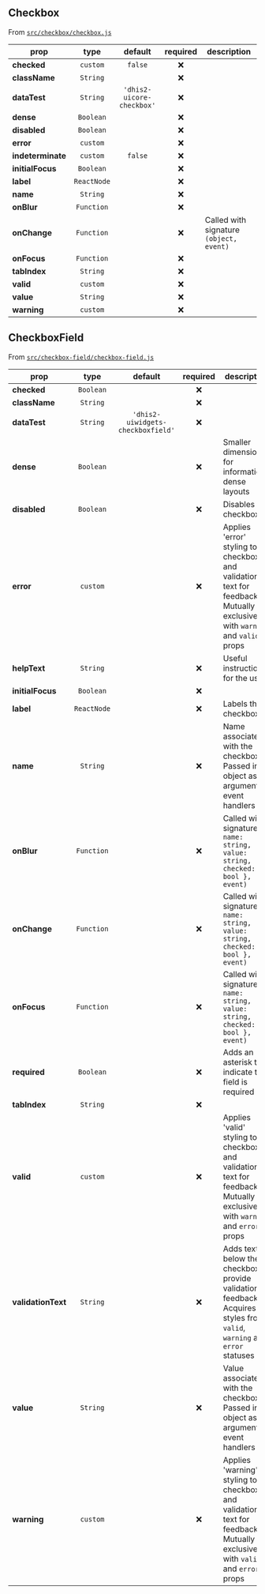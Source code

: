 ## Checkbox

From [`src/checkbox/checkbox.js`](./src/checkbox/checkbox.js)

| prop              |    type     |          default          | required | description                             |
| ----------------- | :---------: | :-----------------------: | :------: | --------------------------------------- |
| **checked**       |  `custom`   |          `false`          |   :x:    |
| **className**     |  `String`   |                           |   :x:    |
| **dataTest**      |  `String`   | `'dhis2-uicore-checkbox'` |   :x:    |
| **dense**         |  `Boolean`  |                           |   :x:    |
| **disabled**      |  `Boolean`  |                           |   :x:    |
| **error**         |  `custom`   |                           |   :x:    |
| **indeterminate** |  `custom`   |          `false`          |   :x:    |
| **initialFocus**  |  `Boolean`  |                           |   :x:    |
| **label**         | `ReactNode` |                           |   :x:    |
| **name**          |  `String`   |                           |   :x:    |
| **onBlur**        | `Function`  |                           |   :x:    |
| **onChange**      | `Function`  |                           |   :x:    | Called with signature `(object, event)` |
| **onFocus**       | `Function`  |                           |   :x:    |
| **tabIndex**      |  `String`   |                           |   :x:    |
| **valid**         |  `custom`   |                           |   :x:    |
| **value**         |  `String`   |                           |   :x:    |
| **warning**       |  `custom`   |                           |   :x:    |

## CheckboxField

From [`src/checkbox-field/checkbox-field.js`](./src/checkbox-field/checkbox-field.js)

| prop               |    type     |              default              | required | description                                                                                                               |
| ------------------ | :---------: | :-------------------------------: | :------: | ------------------------------------------------------------------------------------------------------------------------- |
| **checked**        |  `Boolean`  |                                   |   :x:    |
| **className**      |  `String`   |                                   |   :x:    |
| **dataTest**       |  `String`   | `'dhis2-uiwidgets-checkboxfield'` |   :x:    |
| **dense**          |  `Boolean`  |                                   |   :x:    | Smaller dimensions for information-dense layouts                                                                          |
| **disabled**       |  `Boolean`  |                                   |   :x:    | Disables the checkbox                                                                                                     |
| **error**          |  `custom`   |                                   |   :x:    | Applies 'error' styling to checkbox and validation text for feedback. Mutually exclusive with `warning` and `valid` props |
| **helpText**       |  `String`   |                                   |   :x:    | Useful instructions for the user                                                                                          |
| **initialFocus**   |  `Boolean`  |                                   |   :x:    |
| **label**          | `ReactNode` |                                   |   :x:    | Labels the checkbox                                                                                                       |
| **name**           |  `String`   |                                   |   :x:    | Name associate with the checkbox. Passed in object as argument to event handlers                                          |
| **onBlur**         | `Function`  |                                   |   :x:    | Called with signature `({ name: string, value: string, checked: bool }, event)`                                           |
| **onChange**       | `Function`  |                                   |   :x:    | Called with signature `({ name: string, value: string, checked: bool }, event)`                                           |
| **onFocus**        | `Function`  |                                   |   :x:    | Called with signature `({ name: string, value: string, checked: bool }, event)`                                           |
| **required**       |  `Boolean`  |                                   |   :x:    | Adds an asterisk to indicate this field is required                                                                       |
| **tabIndex**       |  `String`   |                                   |   :x:    |
| **valid**          |  `custom`   |                                   |   :x:    | Applies 'valid' styling to checkbox and validation text for feedback. Mutually exclusive with `warning` and `error` props |
| **validationText** |  `String`   |                                   |   :x:    | Adds text below the checkbox to provide validation feedback. Acquires styles from `valid`, `warning` and `error` statuses |
| **value**          |  `String`   |                                   |   :x:    | Value associated with the checkbox. Passed in object as argument to event handlers                                        |
| **warning**        |  `custom`   |                                   |   :x:    | Applies 'warning' styling to checkbox and validation text for feedback. Mutually exclusive with `valid` and `error` props |
